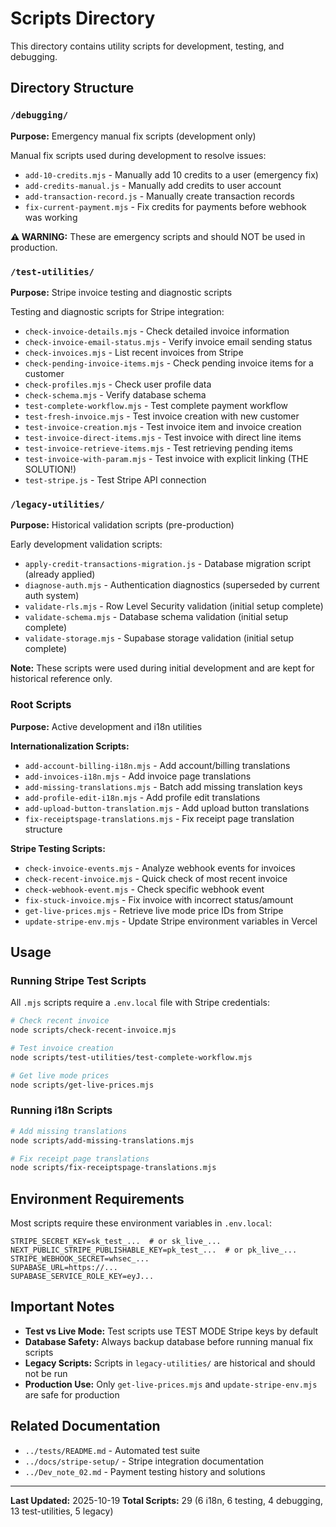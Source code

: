 # Scripts Directory

This directory contains utility scripts for development, testing, and debugging.

## Directory Structure

### `/debugging/`
**Purpose:** Emergency manual fix scripts (development only)

Manual fix scripts used during development to resolve issues:
- `add-10-credits.mjs` - Manually add 10 credits to a user (emergency fix)
- `add-credits-manual.js` - Manually add credits to user account
- `add-transaction-record.js` - Manually create transaction records
- `fix-current-payment.mjs` - Fix credits for payments before webhook was working

**⚠️ WARNING:** These are emergency scripts and should NOT be used in production.

### `/test-utilities/`
**Purpose:** Stripe invoice testing and diagnostic scripts

Testing and diagnostic scripts for Stripe integration:
- `check-invoice-details.mjs` - Check detailed invoice information
- `check-invoice-email-status.mjs` - Verify invoice email sending status
- `check-invoices.mjs` - List recent invoices from Stripe
- `check-pending-invoice-items.mjs` - Check pending invoice items for a customer
- `check-profiles.mjs` - Check user profile data
- `check-schema.mjs` - Verify database schema
- `test-complete-workflow.mjs` - Test complete payment workflow
- `test-fresh-invoice.mjs` - Test invoice creation with new customer
- `test-invoice-creation.mjs` - Test invoice item and invoice creation
- `test-invoice-direct-items.mjs` - Test invoice with direct line items
- `test-invoice-retrieve-items.mjs` - Test retrieving pending items
- `test-invoice-with-param.mjs` - Test invoice with explicit linking (THE SOLUTION!)
- `test-stripe.js` - Test Stripe API connection

### `/legacy-utilities/`
**Purpose:** Historical validation scripts (pre-production)

Early development validation scripts:
- `apply-credit-transactions-migration.js` - Database migration script (already applied)
- `diagnose-auth.mjs` - Authentication diagnostics (superseded by current auth system)
- `validate-rls.mjs` - Row Level Security validation (initial setup complete)
- `validate-schema.mjs` - Database schema validation (initial setup complete)
- `validate-storage.mjs` - Supabase storage validation (initial setup complete)

**Note:** These scripts were used during initial development and are kept for historical reference only.

### Root Scripts
**Purpose:** Active development and i18n utilities

**Internationalization Scripts:**
- `add-account-billing-i18n.mjs` - Add account/billing translations
- `add-invoices-i18n.mjs` - Add invoice page translations
- `add-missing-translations.mjs` - Batch add missing translation keys
- `add-profile-edit-i18n.mjs` - Add profile edit translations
- `add-upload-button-translation.mjs` - Add upload button translations
- `fix-receiptspage-translations.mjs` - Fix receipt page translation structure

**Stripe Testing Scripts:**
- `check-invoice-events.mjs` - Analyze webhook events for invoices
- `check-recent-invoice.mjs` - Quick check of most recent invoice
- `check-webhook-event.mjs` - Check specific webhook event
- `fix-stuck-invoice.mjs` - Fix invoice with incorrect status/amount
- `get-live-prices.mjs` - Retrieve live mode price IDs from Stripe
- `update-stripe-env.mjs` - Update Stripe environment variables in Vercel

## Usage

### Running Stripe Test Scripts

All `.mjs` scripts require a `.env.local` file with Stripe credentials:

```bash
# Check recent invoice
node scripts/check-recent-invoice.mjs

# Test invoice creation
node scripts/test-utilities/test-complete-workflow.mjs

# Get live mode prices
node scripts/get-live-prices.mjs
```

### Running i18n Scripts

```bash
# Add missing translations
node scripts/add-missing-translations.mjs

# Fix receipt page translations
node scripts/fix-receiptspage-translations.mjs
```

## Environment Requirements

Most scripts require these environment variables in `.env.local`:

```env
STRIPE_SECRET_KEY=sk_test_...  # or sk_live_...
NEXT_PUBLIC_STRIPE_PUBLISHABLE_KEY=pk_test_...  # or pk_live_...
STRIPE_WEBHOOK_SECRET=whsec_...
SUPABASE_URL=https://...
SUPABASE_SERVICE_ROLE_KEY=eyJ...
```

## Important Notes

- **Test vs Live Mode:** Test scripts use TEST MODE Stripe keys by default
- **Database Safety:** Always backup database before running manual fix scripts
- **Legacy Scripts:** Scripts in `legacy-utilities/` are historical and should not be run
- **Production Use:** Only `get-live-prices.mjs` and `update-stripe-env.mjs` are safe for production

## Related Documentation

- `../tests/README.md` - Automated test suite
- `../docs/stripe-setup/` - Stripe integration documentation
- `../Dev_note_02.md` - Payment testing history and solutions

---

**Last Updated:** 2025-10-19
**Total Scripts:** 29 (6 i18n, 6 testing, 4 debugging, 13 test-utilities, 5 legacy)
